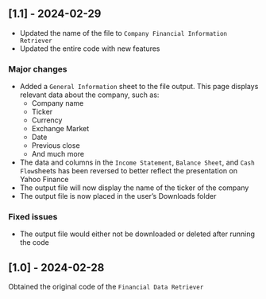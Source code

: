 ## [1.1] - 2024-02-29

- Updated the name of the file to `Company Financial Information Retriever`
- Updated the entire code with new features

### Major changes

- Added a `General Information` sheet to the file output. This page displays relevant data about the company, such as:
    - Company name
    - Ticker
    - Currency
    - Exchange Market
    - Date
    - Previous close
    - And much more
- The data and columns in the `Income Statement`, `Balance Sheet`, and `Cash Flow`sheets has been reversed to better reflect the presentation on Yahoo Finance
- The output file will now display the name of the ticker of the company
- The output file is now placed in the user’s Downloads folder

### Fixed issues

- The output file would either not be downloaded or deleted after running the code

## [1.0] - 2024-02-28

Obtained the original code of the `Financial Data Retriever`